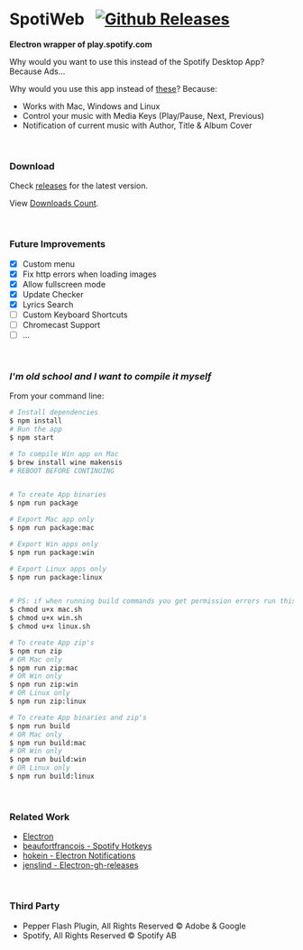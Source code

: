 # SpotiWeb &nbsp; [![Github Releases](https://img.shields.io/github/downloads/tomasmcm/SpotiWeb/total.svg?maxAge=2592000?style=flat-square)](https://github.com/tomasmcm/SpotiWeb/releases)

**Electron wrapper of play.spotify.com**

Why would you want to use this instead of the Spotify Desktop App? Because Ads...

Why would you use this app instead of [these](https://github.com/search?utf8=✓&q=spotify+electron&type=Repositories&ref=searchresults)? Because:
* Works with Mac, Windows and Linux
* Control your music with Media Keys (Play/Pause, Next, Previous)
* Notification of current music with Author, Title & Album Cover

<br>

### Download

Check [releases](https://github.com/tomasmcm/SpotiWeb/releases) for the latest version.

View <a href="http://codepen.io/tomasmcm/embed/EKBLxL/?height=600" target="_blank">Downloads Count</a>.

<br>

### Future Improvements
- [x] Custom menu
- [x] Fix http errors when loading images
- [x] Allow fullscreen mode
- [x] Update Checker
- [x] Lyrics Search
- [ ] Custom Keyboard Shortcuts
- [ ] Chromecast Support
- [ ] ...

<br>

### _I'm old school and I want to compile it myself_

From your command line:

```bash
# Install dependencies
$ npm install
# Run the app
$ npm start

# To compile Win app on Mac
$ brew install wine makensis
# REBOOT BEFORE CONTINUING


# To create App binaries
$ npm run package

# Export Mac app only
$ npm run package:mac

# Export Win apps only
$ npm run package:win

# Export Linux apps only
$ npm run package:linux


# PS: if when running build commands you get permission errors run this:
$ chmod u+x mac.sh
$ chmod u+x win.sh
$ chmod u+x linux.sh

# To create App zip's
$ npm run zip
# OR Mac only
$ npm run zip:mac
# OR Win only
$ npm run zip:win
# OR Linux only
$ npm run zip:linux

# To create App binaries and zip's
$ npm run build
# OR Mac only
$ npm run build:mac
# OR Win only
$ npm run build:win
# OR Linux only
$ npm run build:linux

```

<br>

### Related Work
* [Electron](http://electron.atom.io)
* [beaufortfrancois - Spotify Hotkeys](https://github.com/beaufortfrancois/spotify-hotkeys-chrome-extension)
* [hokein - Electron Notifications](https://github.com/hokein/electron-sample-apps/tree/master/notifications)
* [jenslind - Electron-gh-releases](https://github.com/jenslind/electron-gh-releases)

<br>

### Third Party
* Pepper Flash Plugin, All Rights Reserved © Adobe & Google
* Spotify, All Rights Reserved © Spotify AB
